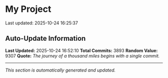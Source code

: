 # My Project


Last updated: 2025-10-24 16:25:37




























































































































































































































































































































































































































































































































































































































































































































































































































































































































































































































































































































































































































































































































































































































































































































































































































































































































































































































































































































































































































































































































































































































































































































































































































































































































































































































































































































































































































































































































































































































































































































































































































































































































































































































































































































































































































































































































































































































































































































































































































































































































































































































































































































































































































































## Auto-Update Information

**Last Updated:** 2025-10-24 16:52:10
**Total Commits:** 3893
**Random Value:** 9307
**Quote:** _The journey of a thousand miles begins with a single commit._

---
_This section is automatically generated and updated._